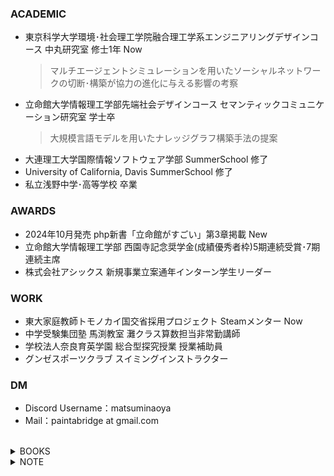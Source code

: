 <!--## Hi there 👋-->

### ACADEMIC
- 東京科学大学環境･社会理工学院融合理工学系エンジニアリングデザインコース 中丸研究室 修士1年 Now
  > マルチエージェントシミュレーションを用いたソーシャルネットワークの切断･構築が協力の進化に与える影響の考察
- 立命館大学情報理工学部先端社会デザインコース セマンティックコミュニケーション研究室 学士卒
  > 大規模言語モデルを用いたナレッジグラフ構築手法の提案
- 大連理工大学国際情報ソフトウェア学部 SummerSchool 修了
- University of California, Davis SummerSchool 修了
- 私立浅野中学･高等学校 卒業
### AWARDS
- 2024年10月発売 php新書「立命館がすごい」第3章掲載 New
- 立命館大学情報理工学部 西園寺記念奨学金(成績優秀者枠)5期連続受賞･7期連続主席
- 株式会社アシックス 新規事業立案通年インターン学生リーダー
### WORK
- 東大家庭教師トモノカイ国交省採用プロジェクト Steamメンター Now
- 中学受験集団塾 馬渕教室 灘クラス算数担当非常勤講師
- 学校法人奈良育英学園 総合型探究授業 授業補助員
- グンゼスポーツクラブ スイミングインストラクター
### DM
- Discord Username：matsuminaoya
- Mail：paintabridge at gmail.com
</br>

<details>
<summary>BOOKS</summary>

- 春琴抄
</details>

<details>
<summary>NOTE</summary>

- 就活する時間がないのでひもにしてください
</details>

<!--
**matsuminaoya/matsuminaoya** is a ✨ _special_ ✨ repository because its `README.md` (this file) appears on your GitHub profile.

Here are some ideas to get you started:

- 🔭 I’m currently working on ...
- 🌱 I’m currently learning ...
- 👯 I’m looking to collaborate on ...
- 🤔 I’m looking for help with ...
- 💬 Ask me about ...
- 📫 How to reach me: ...
- 😄 Pronouns: ...
- ⚡ Fun fact: ...
-->
